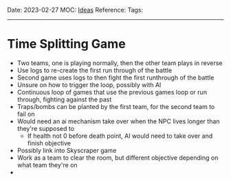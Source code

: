 Date: 2023-02-27
MOC: [Ideas](../../1.%20MOC/Ideas.md)
Reference: 
Tags:

---
# Time Splitting Game

* Two teams, one is playing normally, then the other team plays in reverse
* Use logs to re-create the first run through of the battle
* Second game uses logs to then fight the first runthrough of the battle
* Unsure on how to trigger the loop, possibly with AI
* Continuous loop of games that use the previous games loop or run through, fighting against the past
* Traps/bombs can be planted by the first team, for the second team to fail on
* Would need an ai mechanism take over when the NPC lives longer than they're supposed to
	* If health not 0 before death point, AI would need to take over and finish objective
* Possibly link into Skyscraper game
* Work as a team to clear the room, but different objective depending on what team they're on
* 